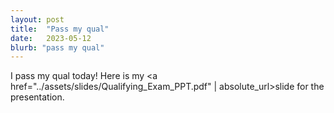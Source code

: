 ```yaml
---
layout: post
title:  "Pass my qual"
date:   2023-05-12
blurb: "pass my qual"
---
```


I pass my qual today! Here is my  <a href="../assets/slides/Qualifying_Exam_PPT.pdf" | absolute_url>slide</a> for the presentation.
